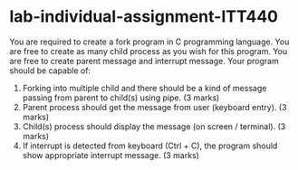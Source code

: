 # lab-individual-assignment-ITT440
You are required to create a fork program in C programming language. You are free to create
as many child process as you wish for this program. You are free to create parent message
and interrupt message. Your program should be capable of:
1. Forking into multiple child and there should be a kind of message passing from parent
to child(s) using pipe. (3 marks)
2. Parent process should get the message from user (keyboard entry). (3 marks)
3. Child(s) process should display the message (on screen / terminal). (3 marks)
4. If interrupt is detected from keyboard (Ctrl + C), the program should show appropriate
interrupt message. (3 marks)
